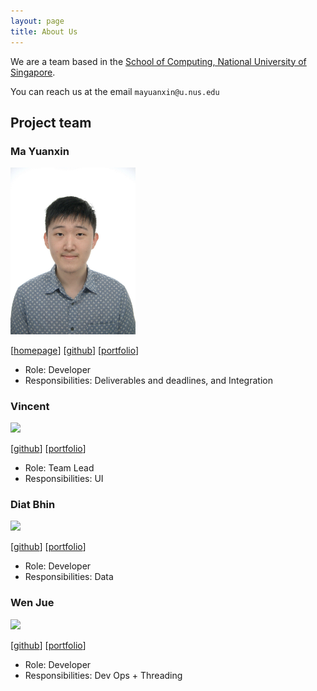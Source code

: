 ```yaml
---
layout: page
title: About Us
---
```


We are a team based in the [School of Computing, National University of Singapore](http://www.comp.nus.edu.sg).

You can reach us at the email `mayuanxin@u.nus.edu`

## Project team

### Ma Yuanxin

<img src="images/mayuanxin1234.png" width="200px">

[[homepage](http://www.comp.nus.edu.sg/~damithch)]
[[github](https://github.com/mayuanxin1234)]
[[portfolio](team/johndoe.md)]

*  Role: Developer
*  Responsibilities: Deliverables and deadlines, and Integration 

### Vincent

<img src="images/johndoe.png" width="200px">

[[github](http://github.com/johndoe)]
[[portfolio](team/johndoe.md)]

* Role: Team Lead
* Responsibilities: UI

### Diat Bhin

<img src="images/johndoe.png" width="200px">

[[github](http://github.com/johndoe)] [[portfolio](team/johndoe.md)]

* Role: Developer
* Responsibilities: Data

### Wen Jue

<img src="images/johndoe.png" width="200px">

[[github](http://github.com/johndoe)]
[[portfolio](team/johndoe.md)]

* Role: Developer
* Responsibilities: Dev Ops + Threading
